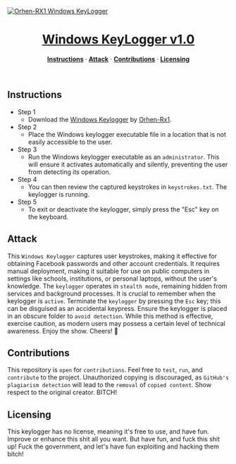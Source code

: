 <a href="https://orhenai.vercel.app">
  <img alt="Orhen-RX1 Windows KeyLogger" src="src/image/orhen_keylogger.jpg">
  <h1 align="center">Windows KeyLogger v1.0</h1>
</a>

<p align="center">
  <a href="#instructions"><strong>Instructions</strong></a> ·
  <a href="#attack"><strong>Attack</strong></a> ·
  <a href="#contributions"><strong>Contributions</strong></a> ·
  <a href="#licensing"><strong>Licensing</strong></a>
</p>
<br/>

## Instructions

- Step 1
  - Download the [Windows Keylogger](https://github.com/jcristdorhen/windows-keylogger) by [Orhen-Rx1](https://orhenai.vercel.app).
- Step 2
  - Place the Windows keylogger executable file in a location that is not easily accessible to the user.
- Step 3
  - Run the Windows keylogger executable as an `administrator`. This will ensure it activates automatically and silently, preventing the user from detecting its operation.
- Step 4
  - You can then review the captured keystrokes in `keystrokes.txt`. The keylogger is running.
- Step 5
  - To exit or deactivate the keylogger, simply press the "Esc" key on the keyboard.

## Attack

This `Windows Keylogger` captures user keystrokes, making it effective for obtaining Facebook passwords and other account credentials. It requires manual deployment, making it suitable for use on public computers in settings like schools, institutions, or personal laptops, without the user's knowledge. The `keylogger` operates in `stealth mode`, remaining hidden from services and background processes. It is crucial to remember when the keylogger is `active`. Terminate the `keylogger` by pressing the `Esc` key; this can be disguised as an accidental keypress. Ensure the keylogger is placed in an obscure folder to `avoid detection`. While this method is effective, exercise caution, as modern users may possess a certain level of technical awareness. Enjoy the show. Cheers! 🥂

## Contributions

This repository is `open` for `contributions`. Feel free to `test`, `run`, and `contribute` to the project. Unauthorized copying is discouraged, as `GitHub's plagiarism detection` will lead to the `removal` of `copied content`. Show respect to the original creator. BITCH!

## Licensing

This keylogger has no license, meaning it's free to use, and have fun. Improve or enhance this shit all you want. But have fun, and fuck this shit up! Fuck the government, and let's have fun exploiting and hacking them bitch!
